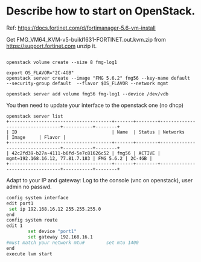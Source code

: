 # Describe how to start on OpenStack.

Ref: https://docs.fortinet.com/d/fortimanager-5.6-vm-install


Get FMG_VM64_KVM-v5-build1631-FORTINET.out.kvm.zip from https://support.fortinet.com
unzip it.

```openstack image create --disk-format qcow2 --container-format bare  "FMG 5.6.2"  --file fmg.qcow2

openstack volume create --size 8 fmg-log1

export OS_FLAVOR="2C-4GB"
openstack server create --image "FMG 5.6.2" fmg56 --key-name default  --security-group default  --flavor $OS_FLAVOR --network mgmt 

openstack server add volume fmg56 fmg-log1 --device /dev/vdb
```

You then need to update your interface to the openstack one (no dhcp)
```shell
openstack server list
+--------------------------------------+-------+--------+---------------------------------+-----------+--------+
| ID                                   | Name  | Status | Networks                        | Image     | Flavor |
+--------------------------------------+-------+--------+---------------------------------+-----------+--------+
| 42c2fd39-b27a-4111-b6fd-5e7c81626c52 | fmg56 | ACTIVE | mgmt=192.168.16.12, 77.81.7.183 | FMG 5.6.2 | 2C-4GB |
+--------------------------------------+-------+--------+---------------------------------+-----------+--------+
```

Adapt to your IP and gateway:
Log to the console (vnc on openstack), user admin  no passwd.
```bash
config system interface
edit port1
 set ip 192.168.16.12 255.255.255.0
end 
config system route
edit 1
        set device "port1"
        set gateway 192.168.16.1
#must match your network mtu#        set mtu 1400
end
execute lvm start
```
